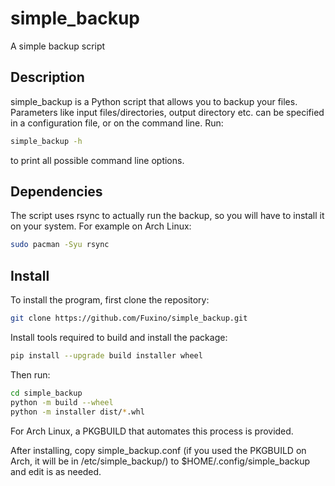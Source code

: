 simple_backup
============
A simple backup script

## Description
simple_backup is a Python script that allows you to backup your files.
Parameters like input files/directories, output directory etc. can be specified in a configuration file, or on the command line.
Run:

```bash
simple_backup -h
```

to print all possible command line options.

## Dependencies
The script uses rsync to actually run the backup, so you will have to install it on your system. For example on Arch Linux:

```bash
sudo pacman -Syu rsync
```

## Install
To install the program, first clone the repository:

```bash
git clone https://github.com/Fuxino/simple_backup.git
```

Install tools required to build and install the package:

```bash
pip install --upgrade build installer wheel
```

Then run:

```bash
cd simple_backup
python -m build --wheel
python -m installer dist/*.whl
```

For Arch Linux, a PKGBUILD that automates this process is provided.

After installing, copy simple_backup.conf (if you used the PKGBUILD on Arch, it will be in /etc/simple_backup/) to $HOME/.config/simple_backup and edit is as needed.

